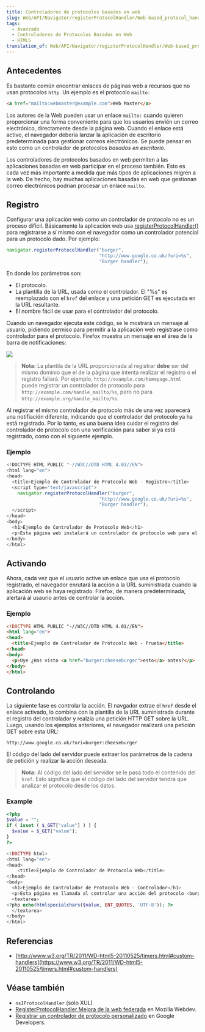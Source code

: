 ```yaml
---
title: Controladores de protocolos basados en web
slug: Web/API/Navigator/registerProtocolHandler/Web-based_protocol_handlers
tags:
  - Avanzado
  - Controladores de Protocolos Basados en Web
  - HTML5
translation_of: Web/API/Navigator/registerProtocolHandler/Web-based_protocol_handlers
---
```


## Antecedentes

Es bastante común encontrar enlaces de páginas web a recursos que no usan protocolos `http`. Un ejemplo es el protocolo `mailto:`

```html
<a href="mailto:webmaster@example.com">Web Master</a>
```

Los autores de la Web pueden usar un enlace `mailto:` cuando quieren proporcionar una forma conveniente para que los usuarios envién un correo electrónico, directamente desde la página web. Cuando el enlace está activo, el navegador debería lanzar la aplicación de escritorio predeterminada para gestionar correos electrónicos. Se puede pensar en esto como un controlador de protocolos _basados en escritorio_.

Los controladores de protocolos basados en web permiten a las aplicaciones basadas en web participar en el proceso también. Esto es cada vez más importante a medida que más tipos de aplicaciones migren a la web. De hecho, hay muchas aplicaciones basadas en web que gestionan correo electrónicos podrían procesar un enlace `mailto`.

## Registro

Configurar una aplicación web como un controlador de protocolo no es un proceso difícil. Básicamente la aplicación web usa [registerProtocolHandler()](/es/docs/Web/API/navigator.registerProtocolHandler) para registrarse a sí mismo con el navegador como un controlador potencial para un protocolo dado. Por ejemplo:

```js
navigator.registerProtocolHandler("burger",
                                  "http://www.google.co.uk/?uri=%s",
                                  "Burger handler");
```

En donde los parámetros son:

- El protocolo.
- La plantilla de la URL, usada como el controlador. El "%s" es reemplazado con el `href` del enlace y una petición GET es ejecutada en la URL resultante.
- El nombre fácil de usar para el controlador del protocolo.

Cuando un navegador ejecuta este código, se le mostrará un mensaje al usuario, pidiendo permiso para permitir a la aplicación web registrase como controlador para el protocolo. Firefox muestra un mensaje en el área de la barra de notificaciones:

![](https://mdn.mozillademos.org/files/9683/protocolregister.png)

> **Nota:** La plantila de la URL proporcionada al registrar **debe** ser del mismo dominio que el de la página que intenta realizar el registro o el registro fallará. Por ejemplo, `http://example.com/homepage.html` puede registrar un controlador de protocolo para `http://example.com/handle_mailto/%s`, pero no para `http://example.org/handle_mailto/%s`.

Al registrar el mismo controlador de protocolo más de una vez aparecerá una notifiación diferente, indicando que el controlador del protocolo ya ha está registrado. Por lo tanto, es una buena idea cuidar el registro del controlador de protocolo con una verificación para saber si ya está registrado, como con el siguiente ejemplo.

### Ejemplo

```js
<!DOCTYPE HTML PUBLIC "-//W3C//DTD HTML 4.01//EN">
<html lang="en">
<head>
  <title>Ejemplo de Controlador de Protocolo Web - Registro</title>
  <script type="text/javascript">
    navigator.registerProtocolHandler("burger",
                                  "http://www.google.co.uk/?uri=%s",
                                  "Burger handler");
  </script>
</head>
<body>
  <h1>Ejemplo de Controlador de Protocolo Web</h1>
  <p>Esta página web instalará un controlador de protocolo web para el protocolo burger:;.</p>
</body>
</html>
```

## Activando

Ahora, cada vez que el usuario active un enlace que usa el protocolo registrado, el navegador enrutará la acción a la URL suministrada cuando la aplicación web se haya registrado. Firefox, de manera predeterminada, alertará al usaurio antes de controlar la acción.

### Ejemplo

```html
<!DOCTYPE HTML PUBLIC "-//W3C//DTD HTML 4.01//EN">
<html lang="en">
<head>
  <title>Ejemplo de Controlador de Protocolo Web - Prueba</title>
</head>
<body>
  <p>Oye ¿Has visto <a href="burger:cheeseburger">esto</a> antes?</p>
</body>
</html>
```

## Controlando

La siguiente fase es controlar la acción. El navgador extrae el `href` desde el enlace activado, lo combina con la plantilla de la URL suministrada durante el registro del controlador y realzia una petición HTTP GET sobre la URL. Luego, usando los ejemplos anteriores, el navegador realizará una petición GET sobre esta URL:

```
http://www.google.co.uk/?uri=burger:cheeseburger
```

El código del lado del servidor puede extraer los parámetros de la cadena de petición y realizar la acción deseada.

> **Nota:** Al código del lado del servidor se le pasa todo el contenido del `href`. Esto significa que el código del lado del servidor tendrá que analizar el protocolo desde los datos.

### Example

```php
<?php
$value = "";
if ( isset ( $_GET["value"] ) ) {
  $value = $_GET["value"];
}
?>

<!DOCTYPE html>
<html lang="en">
<head>
    <title>Ejemplo de Controlador de Protocolo Web</title>
</head>
<body>
  <h1>Ejemplo de Controlador de Protocolo Web - Controlador</h1>
  <p>Esta página es llamada al controlar una acción del protocolo <burger;. Datos enviados:</p>
  <textarea>
<?php echo(htmlspecialchars($value, ENT_QUOTES, 'UTF-8')); ?>
  </textarea>
</body>
</html>
```

## Referencias

- [http://www.w3.org/TR/2011/WD-html5-20110525/timers.html#custom-handlers](https://www.w3.org/TR/2011/WD-html5-20110525/timers.html#custom-handlers)

## Véase también

- `nsIProtocolHandler` (solo XUL)
- [RegisterProtocolHandler Mejora de la web federada](https://blog.mozilla.org/webdev/2010/07/26/registerprotocolhandler-enhancing-the-federated-web/) en Mozilla Webdev.
- [Registrar un controlador de protocolo personalizado](https://web.dev/registering-a-custom-protocol-handler/) en Google Developers.
